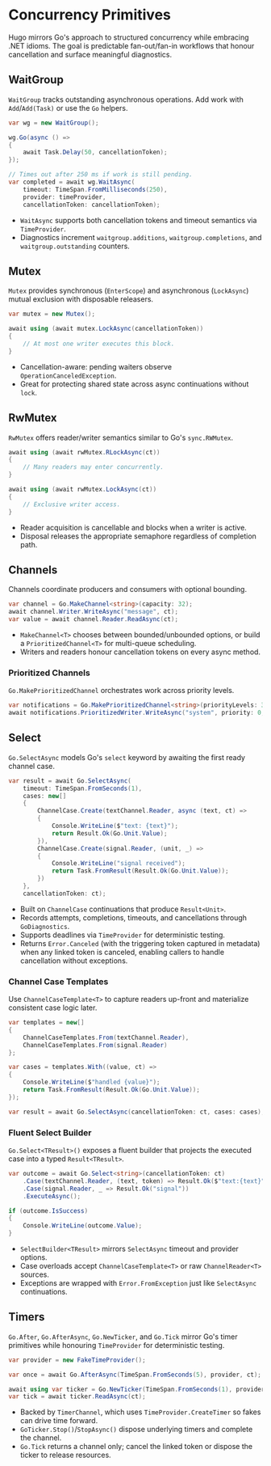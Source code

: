 # Concurrency Primitives

Hugo mirrors Go's approach to structured concurrency while embracing .NET idioms. The goal is predictable fan-out/fan-in workflows that honour cancellation and surface meaningful diagnostics.

## WaitGroup

`WaitGroup` tracks outstanding asynchronous operations. Add work with `Add`/`Add(Task)` or use the `Go` helpers.

```csharp
var wg = new WaitGroup();

wg.Go(async () =>
{
    await Task.Delay(50, cancellationToken);
});

// Times out after 250 ms if work is still pending.
var completed = await wg.WaitAsync(
    timeout: TimeSpan.FromMilliseconds(250),
    provider: timeProvider,
    cancellationToken: cancellationToken);
```

- `WaitAsync` supports both cancellation tokens and timeout semantics via `TimeProvider`.
- Diagnostics increment `waitgroup.additions`, `waitgroup.completions`, and `waitgroup.outstanding` counters.

## Mutex

`Mutex` provides synchronous (`EnterScope`) and asynchronous (`LockAsync`) mutual exclusion with disposable releasers.

```csharp
var mutex = new Mutex();

await using (await mutex.LockAsync(cancellationToken))
{
    // At most one writer executes this block.
}
```

- Cancellation-aware: pending waiters observe `OperationCanceledException`.
- Great for protecting shared state across async continuations without `lock`.

## RwMutex

`RwMutex` offers reader/writer semantics similar to Go's `sync.RWMutex`.

```csharp
await using (await rwMutex.RLockAsync(ct))
{
    // Many readers may enter concurrently.
}

await using (await rwMutex.LockAsync(ct))
{
    // Exclusive writer access.
}
```

- Reader acquisition is cancellable and blocks when a writer is active.
- Disposal releases the appropriate semaphore regardless of completion path.

## Channels

Channels coordinate producers and consumers with optional bounding.

```csharp
var channel = Go.MakeChannel<string>(capacity: 32);
await channel.Writer.WriteAsync("message", ct);
var value = await channel.Reader.ReadAsync(ct);
```

- `MakeChannel<T>` chooses between bounded/unbounded options, or build a `PrioritizedChannel<T>` for multi-queue scheduling.
- Writers and readers honour cancellation tokens on every async method.

### Prioritized Channels

`Go.MakePrioritizedChannel` orchestrates work across priority levels.

```csharp
var notifications = Go.MakePrioritizedChannel<string>(priorityLevels: 3, defaultPriority: 1);
await notifications.PrioritizedWriter.WriteAsync("system", priority: 0, ct);
```

## Select

`Go.SelectAsync` models Go's `select` keyword by awaiting the first ready channel case.

```csharp
var result = await Go.SelectAsync(
    timeout: TimeSpan.FromSeconds(1),
    cases: new[]
    {
        ChannelCase.Create(textChannel.Reader, async (text, ct) =>
        {
            Console.WriteLine($"text: {text}");
            return Result.Ok(Go.Unit.Value);
        }),
        ChannelCase.Create(signal.Reader, (unit, _) =>
        {
            Console.WriteLine("signal received");
            return Task.FromResult(Result.Ok(Go.Unit.Value));
        })
    },
    cancellationToken: ct);
```

- Built on `ChannelCase` continuations that produce `Result<Unit>`.
- Records attempts, completions, timeouts, and cancellations through `GoDiagnostics`.
- Supports deadlines via `TimeProvider` for deterministic testing.
- Returns `Error.Canceled` (with the triggering token captured in metadata) when any linked token is canceled, enabling callers to handle cancellation without exceptions.

### Channel Case Templates

Use `ChannelCaseTemplate<T>` to capture readers up-front and materialize consistent case logic later.

```csharp
var templates = new[]
{
    ChannelCaseTemplates.From(textChannel.Reader),
    ChannelCaseTemplates.From(signal.Reader)
};

var cases = templates.With((value, ct) =>
{
    Console.WriteLine($"handled {value}");
    return Task.FromResult(Result.Ok(Go.Unit.Value));
});

var result = await Go.SelectAsync(cancellationToken: ct, cases: cases);
```

### Fluent Select Builder

`Go.Select<TResult>()` exposes a fluent builder that projects the executed case into a typed `Result<TResult>`.

```csharp
var outcome = await Go.Select<string>(cancellationToken: ct)
    .Case(textChannel.Reader, (text, token) => Result.Ok($"text:{text}"))
    .Case(signal.Reader, _ => Result.Ok("signal"))
    .ExecuteAsync();

if (outcome.IsSuccess)
{
    Console.WriteLine(outcome.Value);
}
```

- `SelectBuilder<TResult>` mirrors `SelectAsync` timeout and provider options.
- Case overloads accept `ChannelCaseTemplate<T>` or raw `ChannelReader<T>` sources.
- Exceptions are wrapped with `Error.FromException` just like `SelectAsync` continuations.

## Timers

`Go.After`, `Go.AfterAsync`, `Go.NewTicker`, and `Go.Tick` mirror Go's timer primitives while honouring `TimeProvider` for deterministic testing.

```csharp
var provider = new FakeTimeProvider();

var once = await Go.AfterAsync(TimeSpan.FromSeconds(5), provider, ct);

await using var ticker = Go.NewTicker(TimeSpan.FromSeconds(1), provider, ct);
var tick = await ticker.ReadAsync(ct);
```

- Backed by `TimerChannel`, which uses `TimeProvider.CreateTimer` so fakes can drive time forward.
- `GoTicker.Stop()`/`StopAsync()` dispose underlying timers and complete the channel.
- `Go.Tick` returns a channel only; cancel the linked token or dispose the ticker to release resources.
